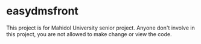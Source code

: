 # easydmsfront
This project is for Mahidol University senior project.
Anyone don't involve in this project, you are not allowed to make change or view the code.
